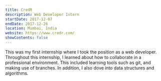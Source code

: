 ```yaml
---
title: CredR
description: Web Developer Intern
startDate: 2017-12-07
endDate: 2017-12-26
location: Mumbai, India
website: https://www.credr.com/
showContents: false
---
```


This was my first internship where I took the position as a web developer. Throughout this internship, I learned about how to collaborate in a professional environment. This included learning tools such as git, and making use of branches. In addition, I also dove into data structures and algorithms.